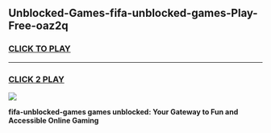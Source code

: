 
## Unblocked-Games-fifa-unblocked-games-Play-Free-oaz2q
<h3>
<a href="https://premium76.site?title=fifa-unblocked-games&ref=10A">CLICK TO PLAY</a></h3>
<hr>

<h3>
<a href="https://premium76.site?title=fifa-unblocked-games&ref=10A">CLICK 2 PLAY</a>
  
</h3>

<a href="https://premium76.site?title=fifa-unblocked-games&ref=10A"><img src="https://clearcache.store/games.png"></a>


**fifa-unblocked-games games unblocked: Your Gateway to Fun and Accessible Online Gaming**
